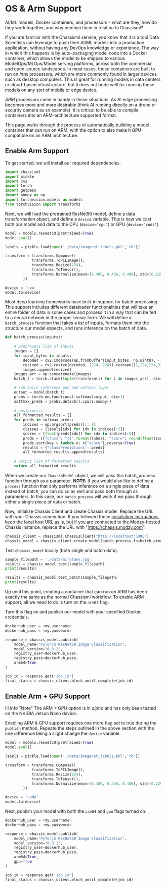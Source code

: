 # OS & Arm Support

AI/ML models, Docker containers, and processors - what are they, how do they work together, and why mention them in relation to Chassisml?

If you are familiar with the Chassisml service, you know that it is a tool Data Scientists can leverage to push their AI/ML models into a production application, without having any DevOps knowledge or experience. The way in which this happens is by auto-packaging model code into a Docker container, which allows the model to be shipped to various ModelOps/MLOps/Model serving platforms, across both the commercial and open-source landscapes. In most cases, these containers are built to run on *Intel* processors, which are more commonly found in larger devices such as desktop computers. This is great for running models in data centers or cloud-based infrastructure, but it does not bode well for running these models on any sort of mobile or edge device.

*ARM* processors come in handy in these situations. As AI edge processing becomes more and more desirable (think AI running directly on a drone or security camera as an example), it is critical to be able to compile containers into an ARM-architecture supported format. 

This page walks through the process of automatically building a model container that can run on ARM, with the option to also make it GPU-compatible on an ARM architecture. 
## Enable Arm Support

To get started, we will install our required dependencies.

```python
import chassisml
import pickle
import cv2
import torch
import getpass
import numpy as np
import torchvision.models as models
from torchvision import transforms
```

Next, we will load the pretrained ResNet50 model, define a data transformation object, and define a `device` variable. This is how we cast both our model and data to the CPU (`device="cpu"`) or GPU (`device="cuda"`).

```python
model = models.resnet50(pretrained=True)
model.eval()

labels = pickle.load(open('./data/imagenet_labels.pkl','rb'))

transform = transforms.Compose([
            transforms.ToPILImage(),
            transforms.Resize(224),
            transforms.ToTensor(),
            transforms.Normalize(mean=[0.485, 0.456, 0.406], std=[0.229, 0.224, 0.225])
        ])        

device = 'cpu'
model.to(device)
```

Most deep learning frameworks have built-in support for batch processing. This support includes different dataloader functionalities that will take an entire folder of data in some cases and process it in a way that can be fed to a neural network in the proper tensor form. We will define a `batch_process` function that takes a *list* of inputs, formats them into the structure our model expects, and runs inference on the batch of data.

```python
def batch_process(inputs):
    
    # preprocess list of inputs
    images = []
    for input_bytes in inputs:
        decoded = cv2.imdecode(np.frombuffer(input_bytes, np.uint8), -1)
        resized = cv2.resize(decoded, (224, 224)).reshape((1,224,224,3))
        images.append(resized)
    images_arr = np.concatenate(images)
    batch_t = torch.stack(tuple(transform(i) for i in images_arr), dim=0).to(device)

    # run batch inference and add softmax layer
    output = model(batch_t)
    probs = torch.nn.functional.softmax(output, dim=1)
    softmax_preds = probs.detach().cpu().numpy()
    
    # postprocess
    all_formatted_results = []
    for preds in softmax_preds: 
        indices = np.argsort(preds)[::-1]
        classes = [labels[idx] for idx in indices[:5]]
        scores = [float(preds[idx]) for idx in indices[:5]]
        preds = [{"class": "{}".format(label), "score": round(float(score),3)} for label, score in zip(classes, scores)]
        preds.sort(key = lambda x: x["score"],reverse=True)
        results = {"classPredictions": preds}
        all_formatted_results.append(results)
    
    # output list of formatted results
    return all_formatted_results
```

When we create our `ChassisModel` object, we will pass this batch_process function through as a parameter. **NOTE:** If you would also like to define a `process` function that only performs inference on a single piece of data instead of batch, you can do so as well and pass both through as parameters. In this case, our `batch_process` will work if we pass through either a single piece of data or batch.

Now, initialize Chassis Client and create Chassis model. Replace the URL with your Chassis connection. If you followed these [installation instructions](https://chassis.ml/tutorials/devops-deploy/), keep the local host URL as is, but if you are connected to the Modzy-hosted Chassis instance, replace the URL with "https://chassis.modzy.com".

```python
chassis_client = chassisml.ChassisClient("http://localhost:5000")
chassis_model = chassis_client.create_model(batch_process_fn=batch_process,batch_size=4)
```

Test `chassis_model` locally (both single and batch data).

```python
sample_filepath = './data/airplane.jpg'
results = chassis_model.test(sample_filepath)
print(results)

results = chassis_model.test_batch(sample_filepath)
print(results)
```

Up until this point, creating a container that can run on ARM has been exactly the same as the normal Chassisml workflow. To enable ARM support, all we need to do is turn on the `arm64` flag.

Turn this flag on and publish our model with your specified Docker credentials.

```python
dockerhub_user = <my.username>
dockerhob_pass = <my.password>

response = chassis_model.publish(
    model_name="PyTorch ResNet50 Image Classification",
    model_version="0.0.1",
    registry_user=dockerhub_user,
    registry_pass=dockerhub_pass,
    arm64=True
)

job_id = response.get('job_id')
final_status = chassis_client.block_until_complete(job_id)
```

## Enable Arm + GPU Support

!!! info "Note"
    The ARM + GPU option is in *alpha* and has only been tested on the NVIDIA Jetson Nano device. 

Enabling ARM & GPU support requires one more flag set to true during the `publish` method. Repeate the steps outlined in the above section with the one difference being a slight change the `device` variable.

```python
model = models.resnet50(pretrained=True)
model.eval()

labels = pickle.load(open('./data/imagenet_labels.pkl','rb'))

transform = transforms.Compose([
            transforms.ToPILImage(),
            transforms.Resize(224),
            transforms.ToTensor(),
            transforms.Normalize(mean=[0.485, 0.456, 0.406], std=[0.229, 0.224, 0.225])
        ])        

device = 'cuda'
model.to(device)
```

Next, publish your model with both the `arm64` and `gpu` flags turned on.

```python
dockerhub_user = <my.username>
dockerhob_pass = <my.password>

response = chassis_model.publish(
    model_name="PyTorch ResNet50 Image Classification",
    model_version="0.0.1",
    registry_user=dockerhub_user,
    registry_pass=dockerhub_pass,
    arm64=True,
    gpu=True
)

job_id = response.get('job_id')
final_status = chassis_client.block_until_complete(job_id)
```